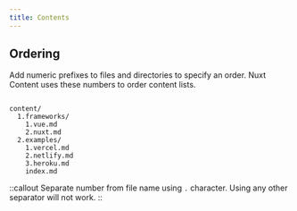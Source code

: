 ```yaml
---
title: Contents
---
```


## Ordering

Add numeric prefixes to files and directories to specify an order. Nuxt Content uses these numbers to order content lists.

``` [Directory structure]

content/
  1.frameworks/
    1.vue.md
    2.nuxt.md
  2.examples/
    1.vercel.md
    2.netlify.md
    3.heroku.md
    index.md
```

::callout
Separate number from file name using `.` character. Using any other separator will not work.
::
